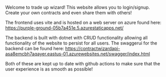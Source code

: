 Welcome to trade up wizard!
This website allows you to login/signup. Create your own contracts and even share them with others!

The frontend uses vite and is hosted on a web server on azure found here: https://purple-ground-05b7a451e.5.azurestaticapps.net/

The backend is built with dotnet with CRUD functionality allowing all functionality of the website to persist for all users. The swaggerui for the backend can be found here: https://contractwizardapi-asa8emcbh7aqayer.eastus-01.azurewebsites.net/swagger/index.html

Both of these are kept up to date with github actions to make sure that the user experience is as smooth as possible!
